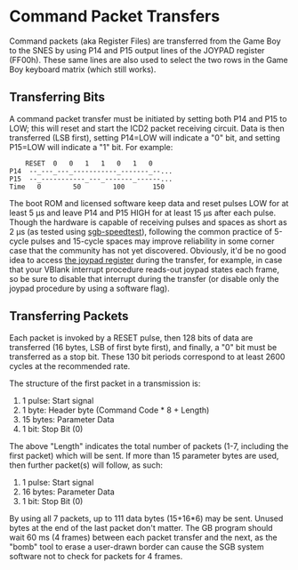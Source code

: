 # Command Packet Transfers

Command packets (aka Register Files) are transferred from the Game Boy to
the SNES by using P14 and P15 output lines of the JOYPAD register
(FF00h).  These same lines are also used to select the two rows in the
Game Boy keyboard matrix (which still works).

## Transferring Bits

A command packet transfer must be initiated by setting both P14 and P15
to LOW; this will reset and start the ICD2 packet receiving circuit.
Data is then transferred (LSB first), setting P14=LOW will indicate a
"0" bit, and setting P15=LOW will indicate a "1" bit. For example:

```
    RESET  0   0   1   1   0   1   0
P14  --_---_---_-----------_-------_--...
P15  --_-----------_---_-------_------...
Time   0        50        100       150
```

The boot ROM and licensed software keep data and reset pulses LOW for at least 5 μs and leave P14 and P15 HIGH for at least 15 μs after each pulse.
Though the hardware is capable of receiving pulses and spaces as short as 2 μs (as tested using [sgb-speedtest]),
following the common practice of 5-cycle pulses and 15-cycle spaces may improve reliability in some corner case that the community has not yet discovered.
Obviously, it'd be no good idea to access [the joypad register](<#FF00 — P1/JOYP: Joypad>) during the transfer,
for example, in case that your VBlank interrupt procedure reads-out
joypad states each frame, so be sure to disable that interrupt during the
transfer (or disable only the joypad procedure by using a software
flag).

[sgb-speedtest]: https://github.com/zlago/sgb-speedtest/

## Transferring Packets

Each packet is invoked by a RESET pulse, then 128 bits of data are
transferred (16 bytes, LSB of first byte first), and finally, a
"0" bit must be transferred as a stop bit.
These 130 bit periods correspond to at least 2600 cycles at the recommended rate.

The structure of the first packet in a transmission is:

1. 1 pulse: Start signal
2. 1 byte: Header byte (Command Code \* 8 + Length)
3. 15 bytes: Parameter Data
4. 1 bit: Stop Bit (0)

The above "Length" indicates the total number of packets (1-7,
including the first packet) which will be sent.  If more than 15
parameter bytes are used, then further packet(s) will follow, as such:

1. 1 pulse: Start signal
2. 16 bytes: Parameter Data
3. 1 bit: Stop Bit (0)

By using all 7 packets, up to 111 data bytes (15+16\*6) may be sent.
Unused bytes at the end of the last packet don't matter.
The GB program should wait 60 ms (4 frames) between each packet transfer and the next,
as the "bomb" tool to erase a user-drawn border can cause the SGB system software not to check for packets for 4 frames.
